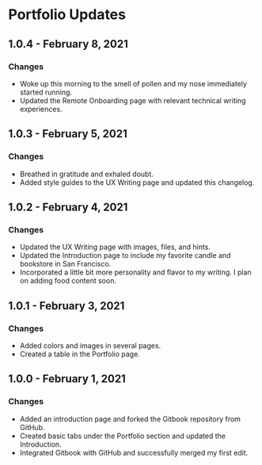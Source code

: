 # Portfolio Updates

## 1.0.4 - February 8, 2021

### **Changes**

* Woke up this morning to the smell of pollen and my nose immediately started running. 
* Updated the Remote Onboarding page with relevant technical writing experiences. 

## 1.0.3 - February 5, 2021

### **Changes**

* Breathed in gratitude and exhaled doubt.
* Added style guides to the UX Writing page and updated this changelog.

## 1.0.2 - February 4, 2021

### Changes

* Updated the UX Writing page with images, files, and hints.
* Updated the Introduction page to include my favorite candle and bookstore in San Francisco.
* Incorporated a little bit more personality and flavor to my writing. I plan on adding food content soon.

## 1.0.1 - February 3, 2021

### Changes

* Added colors and images in several pages.
* Created a table in the Portfolio page.

## 1.0.0 - February 1, 2021

### Changes

* Added an introduction page and forked the Gitbook repository from GitHub.
* Created basic tabs under the Portfolio section and updated the Introduction.
* Integrated Gitbook with GitHub and successfully merged my first edit.



